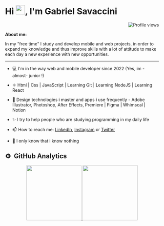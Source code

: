 <h1 align="left">Hi <img src="https://raw.githubusercontent.com/kaueMarques/kaueMarques/master/hi.gif" width="30px">, I'm Gabriel Savaccini</h1>
<p align="right"> <img src="https://komarev.com/ghpvc/?username=gabrielsav&color=blue" alt="Profile views" /> </p>

**About me:**

In my "free time" I study and develop mobile and web projects, in order to expand my knowledge and thus improve skills with a lot of attitude to make each day a new experience with new opportunities.

* * *

- 💻 I'm  in the way web and mobile developer since 2022 (Yes, im -almost- junior !)

- ⚛️ Html | Css | JavaScript | Learning Git | Learning NodeJS | Learning React
- 🎯 Design technologies i master and apps i use frequently - Adobe Illustrator, Photoshop, After Effects, Premiere | Figma | Whimscal | Notion
- ✨ I try to help people who are studying programming in my daily life
- 📫 How to reach me: [LinkedIn](https://www.linkedin.com/in/gabrielsavaccini/), [Instagram](https://www.instagram.com/gabrielsavdeveloper/) or [Twitter](https://twitter.com/gabrielsav_)
- 🚀 I only know that i know nothing

## ⚙️ &nbsp;GitHub Analytics

<div align="center">
  <a href="https://github.com/gabrielsav">
  <img height="180em" src="https://github-readme-stats.vercel.app/api?username=gabrielsav&show_icons=true&theme=dracula&include_all_commits=true&count_private=true"/>
  <img height="180em" src="https://github-readme-stats.vercel.app/api/top-langs/?username=gabrielsav&layout=compact&langs_count=7&theme=dracula"/>
</div>



